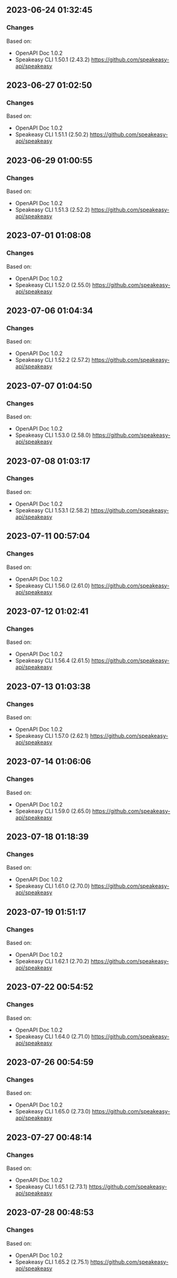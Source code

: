 

## 2023-06-24 01:32:45
### Changes
Based on:
- OpenAPI Doc 1.0.2 
- Speakeasy CLI 1.50.1 (2.43.2) https://github.com/speakeasy-api/speakeasy

## 2023-06-27 01:02:50
### Changes
Based on:
- OpenAPI Doc 1.0.2 
- Speakeasy CLI 1.51.1 (2.50.2) https://github.com/speakeasy-api/speakeasy

## 2023-06-29 01:00:55
### Changes
Based on:
- OpenAPI Doc 1.0.2 
- Speakeasy CLI 1.51.3 (2.52.2) https://github.com/speakeasy-api/speakeasy

## 2023-07-01 01:08:08
### Changes
Based on:
- OpenAPI Doc 1.0.2 
- Speakeasy CLI 1.52.0 (2.55.0) https://github.com/speakeasy-api/speakeasy

## 2023-07-06 01:04:34
### Changes
Based on:
- OpenAPI Doc 1.0.2 
- Speakeasy CLI 1.52.2 (2.57.2) https://github.com/speakeasy-api/speakeasy

## 2023-07-07 01:04:50
### Changes
Based on:
- OpenAPI Doc 1.0.2 
- Speakeasy CLI 1.53.0 (2.58.0) https://github.com/speakeasy-api/speakeasy

## 2023-07-08 01:03:17
### Changes
Based on:
- OpenAPI Doc 1.0.2 
- Speakeasy CLI 1.53.1 (2.58.2) https://github.com/speakeasy-api/speakeasy

## 2023-07-11 00:57:04
### Changes
Based on:
- OpenAPI Doc 1.0.2 
- Speakeasy CLI 1.56.0 (2.61.0) https://github.com/speakeasy-api/speakeasy

## 2023-07-12 01:02:41
### Changes
Based on:
- OpenAPI Doc 1.0.2 
- Speakeasy CLI 1.56.4 (2.61.5) https://github.com/speakeasy-api/speakeasy

## 2023-07-13 01:03:38
### Changes
Based on:
- OpenAPI Doc 1.0.2 
- Speakeasy CLI 1.57.0 (2.62.1) https://github.com/speakeasy-api/speakeasy

## 2023-07-14 01:06:06
### Changes
Based on:
- OpenAPI Doc 1.0.2 
- Speakeasy CLI 1.59.0 (2.65.0) https://github.com/speakeasy-api/speakeasy

## 2023-07-18 01:18:39
### Changes
Based on:
- OpenAPI Doc 1.0.2 
- Speakeasy CLI 1.61.0 (2.70.0) https://github.com/speakeasy-api/speakeasy

## 2023-07-19 01:51:17
### Changes
Based on:
- OpenAPI Doc 1.0.2 
- Speakeasy CLI 1.62.1 (2.70.2) https://github.com/speakeasy-api/speakeasy

## 2023-07-22 00:54:52
### Changes
Based on:
- OpenAPI Doc 1.0.2 
- Speakeasy CLI 1.64.0 (2.71.0) https://github.com/speakeasy-api/speakeasy

## 2023-07-26 00:54:59
### Changes
Based on:
- OpenAPI Doc 1.0.2 
- Speakeasy CLI 1.65.0 (2.73.0) https://github.com/speakeasy-api/speakeasy

## 2023-07-27 00:48:14
### Changes
Based on:
- OpenAPI Doc 1.0.2 
- Speakeasy CLI 1.65.1 (2.73.1) https://github.com/speakeasy-api/speakeasy

## 2023-07-28 00:48:53
### Changes
Based on:
- OpenAPI Doc 1.0.2 
- Speakeasy CLI 1.65.2 (2.75.1) https://github.com/speakeasy-api/speakeasy